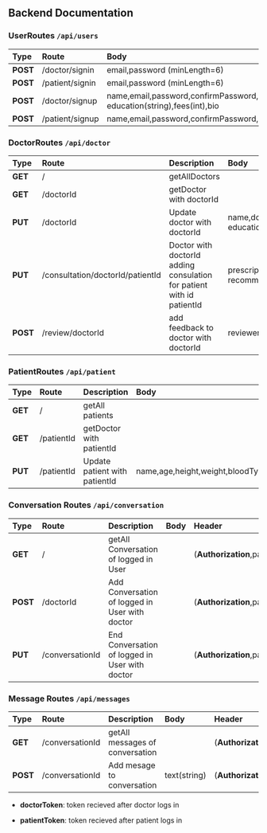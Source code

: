 ## Backend Documentation

### UserRoutes `/api/users`

| Type     | Route           | Body                                                                                               |
| :------- | :-------------- | :------------------------------------------------------------------------------------------------- |
| **POST** | /doctor/signin  | email,password (minLength=6)                                                                       |
| **POST** | /patient/signin | email,password (minLength=6)                                                                       |
| **POST** | /doctor/signup  | name,email,password,confirmPassword,domain,yearsOfExperience(int), education(string),fees(int),bio |
| **POST** | /patient/signup | name,email,password,confirmPassword,age,height,weight,bloodType,education,diseaseDescription       |

### DoctorRoutes `/api/doctor`

| Type     | Route                            | Description                                                           | Body                                                                | Header                          |
| :------- | :------------------------------- | :-------------------------------------------------------------------- | :------------------------------------------------------------------ | :------------------------------ |
| **GET**  | /                                | getAllDoctors                                                         |                                                                     |                                 |
| **GET**  | /doctorId                        | getDoctor with doctorId                                               |                                                                     |                                 |
| **PUT**  | /doctorId                        | Update doctor with doctorId                                           | name,domain,yearsOfExperience(int), education(string),fees(int),bio | (**Authorization**,doctorToken) |
| **PUT**  | /consultation/doctorId/patientId | Doctor with doctorId adding consulation for patient with id patientId | prescription,disease, recommendedTests                              | (**Authorization**,doctorToken) |
| **POST** | /review/doctorId                 | add feedback to doctor with doctorId                                  | reviewerId(patientId),feedback,rating                               |                                 |

### PatientRoutes `/api/patient`

| Type    | Route      | Description                   | Body                                                          | Header                           |
| :------ | :--------- | :---------------------------- | :------------------------------------------------------------ | :------------------------------- |
| **GET** | /          | getAll patients               |                                                               | (**Authorization**,patientToken) |
| **GET** | /patientId | getDoctor with patientId      |                                                               | (**Authorization**,patientToken) |
| **PUT** | /patientId | Update patient with patientId | name,age,height,weight,bloodType,education,diseaseDescription | (**Authorization**,patientToken) |

### Conversation Routes `/api/conversation`
| Type    | Route      | Description                                   | Body  | Header                           |
| :------ | :--------- | :-------------------------------------------- | :---- | :------------------------------- |
| **GET** | /          | getAll Conversation of logged in User         |       | (**Authorization**,patientToken) |
| **POST**| /doctorId  | Add Conversation of logged in User with doctor|       | (**Authorization**,patientToken) |
| **PUT** | /conversationId  | End Conversation of logged in User with doctor|       | (**Authorization**,patientToken) |


### Message Routes `/api/messages`
| Type     | Route           | Description                    | Body        | Header                           |
| :------- | :-------------- | :----------------------------- | :---------- | :------------------------------- |
| **GET**  | /conversationId | getAll messages of conversation|             |  (**Authorization**,patientToken)|
| **POST** | /conversationId | Add mesage to conversation     | text(string)|  (**Authorization**,patientToken)|

- **doctorToken**: token recieved after doctor logs in

- **patientToken**: token recieved after patient logs in
